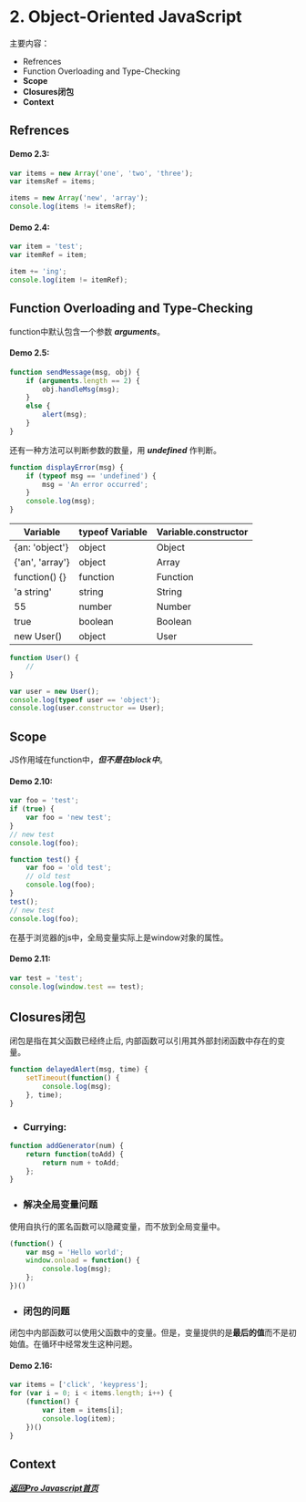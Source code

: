 # 2. Object-Oriented JavaScript   
主要内容：   
- Refrences   
- Function Overloading and Type-Checking   
- **Scope**   
- **Closures闭包**   
- **Context**   

## Refrences   
#### Demo 2.3:   
```js
var items = new Array('one', 'two', 'three');
var itemsRef = items;

items = new Array('new', 'array');
console.log(items != itemsRef);
```
#### Demo 2.4:   
```js
var item = 'test';
var itemRef = item;

item += 'ing';
console.log(item != itemRef);
```
## Function Overloading and Type-Checking   
function中默认包含一个参数 ***arguments***。
#### Demo 2.5:      
```js
function sendMessage(msg, obj) {
	if (arguments.length == 2) {
		obj.handleMsg(msg);
	}
	else {
		alert(msg);
	}
}
```
还有一种方法可以判断参数的数量，用 ***undefined*** 作判断。   
```js
function displayError(msg) {
	if (typeof msg == 'undefined') {
		msg = 'An error occurred';
	}
	console.log(msg);
}
```

Variable        | typeof Variable  | Variable.constructor          
--------------  | ---------------- | ----------------   
{an: 'object'}  | object           | Object   
{'an', 'array'} | object           | Array   
function() {}   | function         | Function   
'a string'      | string           | String   
55              | number           | Number   
true            | boolean          | Boolean
new User()      | object           | User   

```js
function User() {
	//
}

var user = new User();
console.log(typeof user == 'object');
console.log(user.constructor == User);
```   

## Scope   
JS作用域在function中，***但不是在block中***。   
#### Demo 2.10:   
```js
var foo = 'test';
if (true) {
	var foo = 'new test';
}
// new test
console.log(foo);

function test() {
	var foo = 'old test';
	// old test
	console.log(foo);
}
test();
// new test
console.log(foo);
```

在基于浏览器的js中，全局变量实际上是window对象的属性。   
#### Demo 2.11:   
```js
var test = 'test';
console.log(window.test == test);
```

## Closures闭包   
闭包是指在其父函数已经终止后, 内部函数可以引用其外部封闭函数中存在的变量。   
```js
function delayedAlert(msg, time) {
	setTimeout(function() {
		console.log(msg);
	}, time);
}
```
- ### Currying:   
```js
function addGenerator(num) {
	return function(toAdd) {
		return num + toAdd;
	};
}
```
- ### 解决全局变量问题   
使用自执行的匿名函数可以隐藏变量，而不放到全局变量中。   
```js
(function() {
	var msg = 'Hello world';
	window.onload = function() {
		console.log(msg);
	};
})()
```
- ### **闭包的问题**   
闭包中内部函数可以使用父函数中的变量。但是，变量提供的是**最后的值**而不是初始值。在循环中经常发生这种问题。   
#### Demo 2.16:
```js
var items = ['click', 'keypress'];
for (var i = 0; i < items.length; i++) {
	(function() {
		var item = items[i];
		console.log(item);
	})()
}
```   

## Context   

##### [返回Pro Javascript首页](#/md/projavascript/index.md   "返回")
